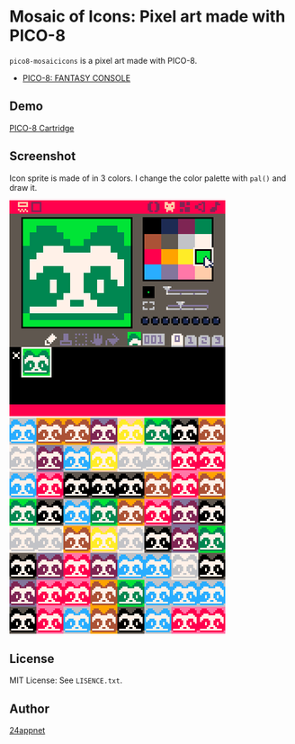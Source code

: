 Mosaic of Icons: Pixel art made with PICO-8
====

`pico8-mosaicicons` is a pixel art made with PICO-8. 

- [PICO\-8: FANTASY CONSOLE](https://www.lexaloffle.com/pico-8.php)

## Demo

[PICO\-8 Cartridge](https://24appnet.github.io/pico8-mosaicicons/)

## Screenshot

Icon sprite is made of in 3 colors. I change the color palette with `pal()` and draw it.

![](https://raw.githubusercontent.com/24appnet/pico8-mosaicicons/master/screenshot1.png)
![](https://raw.githubusercontent.com/24appnet/pico8-mosaicicons/master/screenshot2.png)

## License

MIT License: See `LISENCE.txt`.

## Author

[24appnet](https://github.com/24appnet)